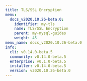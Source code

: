 ```yaml
---
title: TLS/SSL Encryption
menu:
  docs_v2020.10.26-beta.0:
    identifier: my-tls
    name: TLS/SSL Encryption
    parent: my-mysql-guides
    weight: 45
menu_name: docs_v2020.10.26-beta.0
info:
  cli: v0.14.0-beta.5
  community: v0.14.0-beta.5
  enterprise: v0.1.0-beta.5
  installer: v0.14.0-beta.5
  version: v2020.10.26-beta.0
---
```


